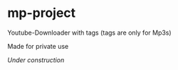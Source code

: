 # mp-project
Youtube-Downloader with tags (tags are only for Mp3s)

Made for private use

*Under construction*
